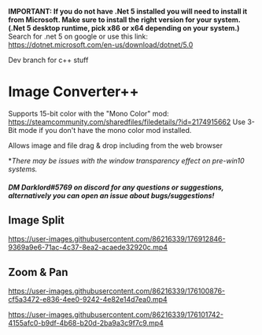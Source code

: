 **IMPORTANT: If you do not have .Net 5 installed you will need to install it from Microsoft. Make sure to install the right version for your system. (.Net 5 desktop runtime, pick x86 or x64 depending on your system.)** Search for .net 5 on google or use this link: https://dotnet.microsoft.com/en-us/download/dotnet/5.0

Dev branch for c++ stuff 

# Image Converter++
Supports 15-bit color with the "Mono Color" mod: https://steamcommunity.com/sharedfiles/filedetails/?id=2174915662
Use 3-Bit mode if you don't have the mono color mod installed.

Allows image and file drag & drop including from the web browser

**There may be issues with the window transparency effect on pre-win10 systems.*

##### DM Darklord#5769 on discord for any questions or suggestions, alternatively you can open an issue about bugs/suggestions!

## Image Split

https://user-images.githubusercontent.com/86216339/176912846-9369a9e6-71ac-4c37-8ea2-acaede32920c.mp4

## Zoom & Pan

https://user-images.githubusercontent.com/86216339/176100876-cf5a3472-e836-4ee0-9242-4e82e14d7ea0.mp4

https://user-images.githubusercontent.com/86216339/176101742-4155afc0-b9df-4b68-b20d-2ba9a3c9f7c9.mp4
